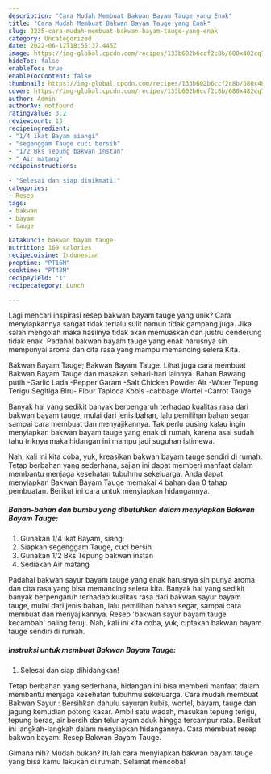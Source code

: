 ```yaml
---
description: "Cara Mudah Membuat Bakwan Bayam Tauge yang Enak"
title: "Cara Mudah Membuat Bakwan Bayam Tauge yang Enak"
slug: 2235-cara-mudah-membuat-bakwan-bayam-tauge-yang-enak
category: Uncategorized
date: 2022-06-12T18:55:37.445Z
image: https://img-global.cpcdn.com/recipes/133b602b6ccf2c8b/680x482cq70/bakwan-bayam-tauge-foto-resep-utama.jpg
hideToc: false
enableToc: true
enableTocContent: false
thumbnail: https://img-global.cpcdn.com/recipes/133b602b6ccf2c8b/680x482cq70/bakwan-bayam-tauge-foto-resep-utama.jpg
cover: https://img-global.cpcdn.com/recipes/133b602b6ccf2c8b/680x482cq70/bakwan-bayam-tauge-foto-resep-utama.jpg
author: Admin
authorAv: notfound
ratingvalue: 3.2
reviewcount: 13
recipeingredient:
- "1/4 ikat Bayam siangi"
- "segenggam Tauge cuci bersih"
- "1/2 Bks Tepung bakwan instan"
- " Air matang"
recipeinstructions:

- "Selesai dan siap dinikmati!"
categories:
- Resep
tags:
- bakwan
- bayam
- tauge

katakunci: bakwan bayam tauge 
nutrition: 169 calories
recipecuisine: Indonesian
preptime: "PT16M"
cooktime: "PT48M"
recipeyield: "1"
recipecategory: Lunch

---
```





Lagi mencari inspirasi resep bakwan bayam tauge yang unik? Cara menyiapkannya sangat tidak terlalu sulit namun tidak gampang juga. Jika salah mengolah maka hasilnya tidak akan memuaskan dan justru cenderung tidak enak. Padahal bakwan bayam tauge yang enak harusnya sih mempunyai aroma dan cita rasa yang mampu memancing selera Kita.





Bakwan Bayam Tauge; Bakwan Bayam Tauge. Lihat juga cara membuat Bakwan Bayam Tauge dan masakan sehari-hari lainnya. Bahan Bawang putih -Garlic Lada -Pepper Garam -Salt Chicken Powder Air -Water Tepung Terigu Segitiga Biru- Flour Tapioca Kobis -cabbage Wortel -Carrot Tauge.

Banyak hal yang sedikit banyak berpengaruh terhadap kualitas rasa dari bakwan bayam tauge, mulai dari jenis bahan, lalu pemilihan bahan segar sampai cara membuat dan menyajikannya. Tak perlu pusing kalau ingin menyiapkan bakwan bayam tauge yang enak di rumah, karena asal sudah tahu triknya maka hidangan ini mampu jadi suguhan istimewa.






Nah, kali ini kita coba, yuk, kreasikan bakwan bayam tauge sendiri di rumah. Tetap berbahan yang sederhana, sajian ini dapat memberi manfaat dalam membantu menjaga kesehatan tubuhmu sekeluarga. Anda dapat menyiapkan Bakwan Bayam Tauge memakai 4 bahan dan 0 tahap pembuatan. Berikut ini cara untuk menyiapkan hidangannya.

<!--inarticleads1-->

##### Bahan-bahan dan bumbu yang dibutuhkan dalam menyiapkan Bakwan Bayam Tauge:

1. Gunakan 1/4 ikat Bayam, siangi
1. Siapkan segenggam Tauge, cuci bersih
1. Gunakan 1/2 Bks Tepung bakwan instan
1. Sediakan  Air matang


Padahal bakwan sayur bayam tauge yang enak harusnya sih punya aroma dan cita rasa yang bisa memancing selera kita. Banyak hal yang sedikit banyak berpengaruh terhadap kualitas rasa dari bakwan sayur bayam tauge, mulai dari jenis bahan, lalu pemilihan bahan segar, sampai cara membuat dan menyajikannya. Resep &#39;bakwan sayur bayam tauge kecambah&#39; paling teruji. Nah, kali ini kita coba, yuk, ciptakan bakwan bayam tauge sendiri di rumah. 

<!--inarticleads2-->

##### Instruksi untuk membuat Bakwan Bayam Tauge:


1. Selesai dan siap dihidangkan!

Tetap berbahan yang sederhana, hidangan ini bisa memberi manfaat dalam membantu menjaga kesehatan tubuhmu sekeluarga. Cara mudah membuat Bakwan Sayur : Bersihkan dahulu sayuran kubis, wortel, bayam, tauge dan jagung kemudian potong kasar. Ambil satu wadah, masukan tepung terigu, tepung beras, air bersih dan telur ayam aduk hingga tercampur rata. Berikut ini langkah-langkah dalam menyiapkan hidangannya. Cara membuat resep bakwan bayam: Resep Bakwan Bayam Tauge. 

Gimana nih? Mudah bukan? Itulah cara menyiapkan bakwan bayam tauge yang bisa kamu lakukan di rumah. Selamat mencoba!
